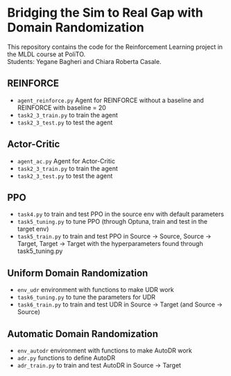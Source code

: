 # Bridging the Sim to Real Gap with Domain Randomization
This repository contains the code for the Reinforcement Learning project in the MLDL course at PoliTO. \
Students: Yegane Bagheri and Chiara Roberta Casale.

## REINFORCE
- `agent_reinforce.py` Agent for REINFORCE without a baseline and REINFORCE with baseline = 20
- `task2_3_train.py` to train the agent
- `task2_3_test.py` to test the agent

## Actor-Critic
- `agent_ac.py` Agent for Actor-Critic
- `task2_3_train.py` to train the agent
- `task2_3_test.py` to test the agent

## PPO
- `task4.py` to train and test PPO in the source env with default parameters
- `task5_tuning.py` to tune PPO (through Optuna, train and test in the target env)
- `task5_train.py` to train and test PPO in Source -> Source, Source -> Target, Target -> Target with the hyperparameters found through task5_tuning.py

## Uniform Domain Randomization
- `env_udr` environment with functions to make UDR work
- `task6_tuning.py` to tune the parameters for UDR
- `task6_train.py` to train and test UDR in Source -> Target (and Source -> Source)

## Automatic Domain Randomization
- `env_autodr` environment with functions to make AutoDR work
- `adr.py` functions to define AutoDR
- `adr_train.py` to train and test AutoDR in Source -> Target
